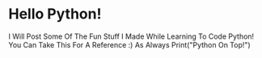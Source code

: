 # Hello Python!
I Will Post Some Of The Fun Stuff I Made While Learning To Code Python! You Can Take This For A Reference :)
As Always Print("Python On Top!")

